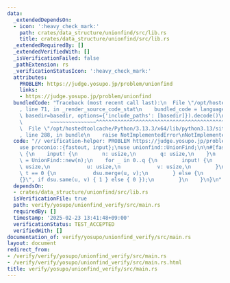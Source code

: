 ```yaml
---
data:
  _extendedDependsOn:
  - icon: ':heavy_check_mark:'
    path: crates/data_structure/unionfind/src/lib.rs
    title: crates/data_structure/unionfind/src/lib.rs
  _extendedRequiredBy: []
  _extendedVerifiedWith: []
  _isVerificationFailed: false
  _pathExtension: rs
  _verificationStatusIcon: ':heavy_check_mark:'
  attributes:
    PROBLEM: https://judge.yosupo.jp/problem/unionfind
    links:
    - https://judge.yosupo.jp/problem/unionfind
  bundledCode: "Traceback (most recent call last):\n  File \"/opt/hostedtoolcache/Python/3.13.3/x64/lib/python3.13/site-packages/onlinejudge_verify/documentation/build.py\"\
    , line 71, in _render_source_code_stat\n    bundled_code = language.bundle(stat.path,\
    \ basedir=basedir, options={'include_paths': [basedir]}).decode()\n          \
    \         ~~~~~~~~~~~~~~~^^^^^^^^^^^^^^^^^^^^^^^^^^^^^^^^^^^^^^^^^^^^^^^^^^^^^^^^^^^^^^^^^^\n\
    \  File \"/opt/hostedtoolcache/Python/3.13.3/x64/lib/python3.13/site-packages/onlinejudge_verify/languages/rust.py\"\
    , line 288, in bundle\n    raise NotImplementedError\nNotImplementedError\n"
  code: "// verification-helper: PROBLEM https://judge.yosupo.jp/problem/unionfind\n\
    use proconio::{fastout, input};\nuse unionfind::UnionFind;\n\n#[fastout]\nfn main()\
    \ {\n    input! {\n        n: usize,\n        q: usize,\n    }\n    let mut dsu\
    \ = UnionFind::new(n);\n    for _ in 0..q {\n        input! {\n            t:\
    \ usize,\n            u: usize,\n            v: usize,\n        }\n        if\
    \ t == 0 {\n            dsu.merge(u, v);\n        } else {\n            println!(\"\
    {}\", if dsu.same(u, v) { 1 } else { 0 });\n        }\n    }\n}\n"
  dependsOn:
  - crates/data_structure/unionfind/src/lib.rs
  isVerificationFile: true
  path: verify/yosupo/unionfind_verify/src/main.rs
  requiredBy: []
  timestamp: '2025-02-23 13:41:48+09:00'
  verificationStatus: TEST_ACCEPTED
  verifiedWith: []
documentation_of: verify/yosupo/unionfind_verify/src/main.rs
layout: document
redirect_from:
- /verify/verify/yosupo/unionfind_verify/src/main.rs
- /verify/verify/yosupo/unionfind_verify/src/main.rs.html
title: verify/yosupo/unionfind_verify/src/main.rs
---
```

